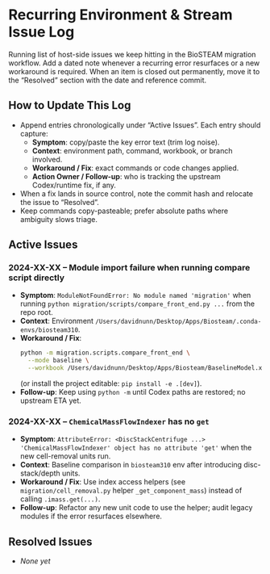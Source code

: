 # Recurring Environment & Stream Issue Log

Running list of host-side issues we keep hitting in the BioSTEAM migration workflow. Add a dated note whenever a recurring error resurfaces or a new workaround is required. When an item is closed out permanently, move it to the “Resolved” section with the date and reference commit.

## How to Update This Log
- Append entries chronologically under “Active Issues”. Each entry should capture:
  - **Symptom**: copy/paste the key error text (trim log noise).
  - **Context**: environment path, command, workbook, or branch involved.
  - **Workaround / Fix**: exact commands or code changes applied.
  - **Action Owner / Follow-up**: who is tracking the upstream Codex/runtime fix, if any.
- When a fix lands in source control, note the commit hash and relocate the issue to “Resolved”.
- Keep commands copy-pasteable; prefer absolute paths where ambiguity slows triage.

## Active Issues

### 2024-XX-XX – Module import failure when running compare script directly
- **Symptom**: `ModuleNotFoundError: No module named 'migration'` when running `python migration/scripts/compare_front_end.py ...` from the repo root.
- **Context**: Environment `/Users/davidnunn/Desktop/Apps/Biosteam/.conda-envs/biosteam310`.
- **Workaround / Fix**:
  ```bash
  python -m migration.scripts.compare_front_end \
    --mode baseline \
    --workbook /Users/davidnunn/Desktop/Apps/Biosteam/BaselineModel.xlsx
  ```
  (or install the project editable: `pip install -e .[dev]`).
- **Follow-up**: Keep using `python -m` until Codex paths are restored; no upstream ETA yet.

### 2024-XX-XX – `ChemicalMassFlowIndexer` has no `get`
- **Symptom**: `AttributeError: <DiscStackCentrifuge ...> 'ChemicalMassFlowIndexer' object has no attribute 'get'` when the new cell-removal units run.
- **Context**: Baseline comparison in `biosteam310` env after introducing disc-stack/depth units.
- **Workaround / Fix**: Use index access helpers (see `migration/cell_removal.py` helper `_get_component_mass`) instead of calling `.imass.get(...)`.
- **Follow-up**: Refactor any new unit code to use the helper; audit legacy modules if the error resurfaces elsewhere.

## Resolved Issues
- _None yet_
